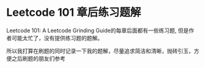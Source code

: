 # Leetcode 101 章后练习题解
Leetcode 101: A Leetcode Grinding Guide的每章后面都有一些练习题, 但是作者可能太忙了，没有提供练习题的题解。

所以我打算在刷题的同时记录一下我的题解，尽量追求简洁和清晰，抛砖引玉，方便之后刷题的朋友们参考
